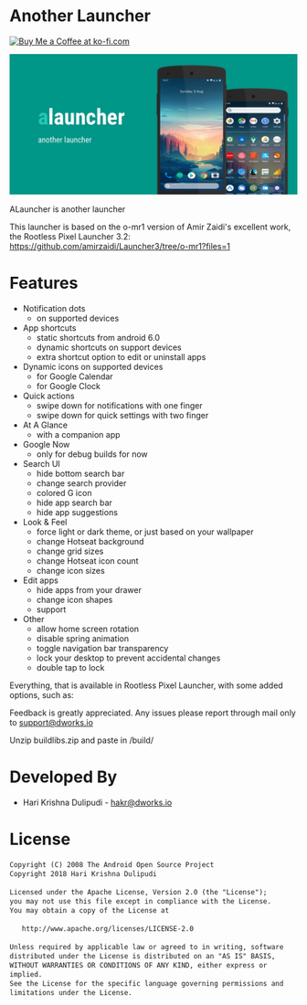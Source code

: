 Another Launcher
==================================

<a href='https://ko-fi.com/H2H6BPBP' target='_blank'><img height='36' style='border:0px;height:36px;' src='https://az743702.vo.msecnd.net/cdn/kofi4.png?v=0' border='0' alt='Buy Me a Coffee at ko-fi.com' /></a>

![ALauncher](https://github.com/1hakr/ALauncher/raw/master/header.jpg)

ALauncher is another launcher

This launcher is based on the o-mr1 version of Amir Zaidi's excellent work, the Rootless Pixel Launcher 3.2: https://github.com/amirzaidi/Launcher3/tree/o-mr1?files=1

Features
============

- Notification dots
  - on supported devices
- App shortcuts
  - static shortcuts from android 6.0
  - dynamic shortcuts on support devices
  - extra shortcut option to edit or uninstall apps
- Dynamic icons on supported devices
  - for Google Calendar
  - for Google Clock
- Quick actions
  - swipe down for notifications with one finger
  - swipe down for quick settings with two finger
- At A Glance
  - with a companion app
- Google Now
  - only for debug builds for now
- Search UI
  - hide bottom search bar
  - change search provider
  - colored G icon
  - hide app search bar
  - hide app suggestions
- Look & Feel
  - force light or dark theme, or just based on your wallpaper
  - change Hotseat background
  - change grid sizes
  - change Hotseat icon count
  - change icon sizes
- Edit apps
  - hide apps from your drawer
  - change icon shapes
  - support
- Other
  - allow home screen rotation
  - disable spring animation
  - toggle navigation bar transparency
  - lock your desktop to prevent accidental changes
  - double tap to lock

Everything, that is available in Rootless Pixel Launcher, with some added options, such as:

Feedback is greatly appreciated. Any issues please report through mail only to support@dworks.io

Unzip buildlibs.zip and paste in /build/

Developed By
============

* Hari Krishna Dulipudi - <hakr@dworks.io>


License
=======

    Copyright (C) 2008 The Android Open Source Project
    Copyright 2018 Hari Krishna Dulipudi

    Licensed under the Apache License, Version 2.0 (the "License");
    you may not use this file except in compliance with the License.
    You may obtain a copy of the License at

       http://www.apache.org/licenses/LICENSE-2.0

    Unless required by applicable law or agreed to in writing, software
    distributed under the License is distributed on an "AS IS" BASIS,
    WITHOUT WARRANTIES OR CONDITIONS OF ANY KIND, either express or implied.
    See the License for the specific language governing permissions and
    limitations under the License.


